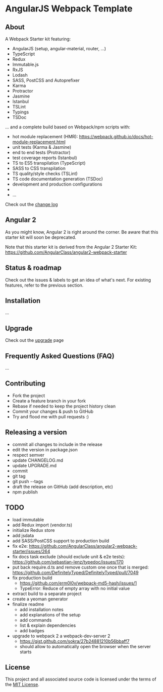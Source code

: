 # AngularJS Webpack Template

## About
A Webpack Starter kit featuring:
* AngularJS (setup, angular-material, router, ...)
* TypeScript
* Redux
* Immutable.js
* RxJS
* Lodash
* SASS, PostCSS and Autoprefixer
* Karma
* Protractor
* Jasmine
* Istanbul
* TSLint
* Typings
* TSDoc

... and a complete build based on Webpack/npm scripts with:
* hot module replacement (HMR): https://webpack.github.io/docs/hot-module-replacement.html
* unit tests (Karma & Jasmine)
* end to end tests (Protractor)
* test coverage reports (Istanbul)
* TS to ES5 transpilation (TypeScript)
* SASS to CSS transpilation
* TS quality/style checks (TSLint)
* TS code documentation generation (TSDoc)
* development and production configurations
* 
* ...

Check out the [change log](CHANGELOG.md)

## Angular 2
As you might know, Angular 2 is right around the corner. Be aware that this starter kit will soon be deprecated.

Note that this starter kit is derived from the Angular 2 Starter Kit: https://github.com/AngularClass/angular2-webpack-starter

## Status & roadmap
Check out the issues & labels to get an idea of what's next. For existing features, refer to the previous section.

## Installation
...

## Upgrade
Check out the [upgrade](UPGRADE.md) page

## Frequently Asked Questions (FAQ)
...

## Contributing
* Fork the project
* Create a feature branch in your fork
* Rebase  if needed to keep the project history clean
* Commit your changes & push to GitHub
* Try and flood me with pull requests :)

## Releasing a version

* commit all changes to include in the release
* edit the version in package.json
* respect semver
* update CHANGELOG.md
* update UPGRADE.md
* commit
* git tag
* git push --tags
* draft the release on GitHub (add description, etc)
* npm publish

## TODO
* load immutable
* add Redux import (vendor.ts)
* initialize Redux store
* add jsdata
* add SASS/PostCSS support to production build
* fix e2e: https://github.com/AngularClass/angular2-webpack-starter/issues/264
* fix docs task exclude (should exclude unit & e2e tests): https://github.com/sebastian-lenz/typedoc/issues/170
* put back require.d.ts and remove custom one once that is merged: https://github.com/DefinitelyTyped/DefinitelyTyped/pull/7049
* fix production build
  * https://github.com/erm0l0v/webpack-md5-hash/issues/1
  * TypeError: Reduce of empty array with no initial value 
* extract build to a separate project
* create a yeoman generator
* finalize readme
  * add installation notes
  * add explanations of the setup
  * add commands
  * list & explain dependencies
  * add badges
* upgrade to webpack 2 a webpack-dev-server 2
  * https://gist.github.com/sokra/27b24881210b56bbaff7
  * should allow to automatically open the browser when the server starts

## License
This project and all associated source code is licensed under the terms of the [MIT License](https://en.wikipedia.org/wiki/MIT_License).
